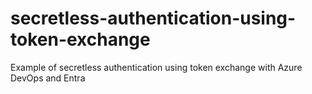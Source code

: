 # secretless-authentication-using-token-exchange
Example of secretless authentication using token exchange with Azure DevOps and Entra
